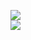 [![](https://img.shields.io/badge/Made%20With-Github%20Spray-lightgrey.svg?style=for-the-badge&logo=github)](https://github.com/Annihil/github-spray#17358)  
[![](https://i.imgur.com/2DrTn0Z.gif)](https://github.com/Annihil/github-spray)